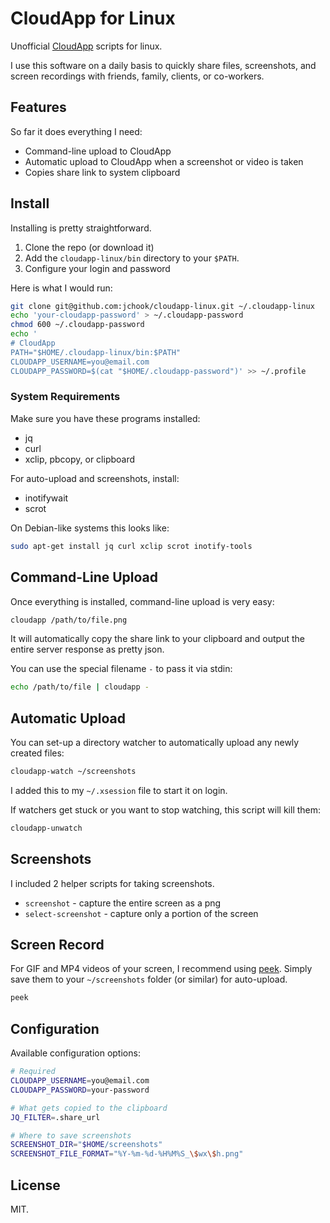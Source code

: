# CloudApp for Linux

Unofficial [CloudApp](https://www.getcloudapp.com/) scripts for linux.

I use this software on a daily basis to quickly share files, screenshots, and screen recordings with friends, family, clients, or co-workers.


## Features

So far it does everything I need:

* Command-line upload to CloudApp
* Automatic upload to CloudApp when a screenshot or video is taken
* Copies share link to system clipboard


## Install

Installing is pretty straightforward.

1. Clone the repo (or download it)
2. Add the `cloudapp-linux/bin` directory to your `$PATH`.
3. Configure your login and password

Here is what I would run:

```sh
git clone git@github.com:jchook/cloudapp-linux.git ~/.cloudapp-linux
echo 'your-cloudapp-password' > ~/.cloudapp-password
chmod 600 ~/.cloudapp-password
echo '
# CloudApp
PATH="$HOME/.cloudapp-linux/bin:$PATH"
CLOUDAPP_USERNAME=you@email.com
CLOUDAPP_PASSWORD=$(cat "$HOME/.cloudapp-password")' >> ~/.profile
```


### System Requirements

Make sure you have these programs installed:

* jq
* curl
* xclip, pbcopy, or clipboard

For auto-upload and screenshots, install:

* inotifywait
* scrot

On Debian-like systems this looks like:

```sh
sudo apt-get install jq curl xclip scrot inotify-tools
```


## Command-Line Upload

Once everything is installed, command-line upload is very easy:

```sh
cloudapp /path/to/file.png
```

It will automatically copy the share link to your clipboard and output the entire server response as pretty json.

You can use the special filename `-` to pass it via stdin:

```sh
echo /path/to/file | cloudapp -
```


## Automatic Upload

You can set-up a directory watcher to automatically upload any newly created files:

```sh
cloudapp-watch ~/screenshots
```

I added this to my `~/.xsession` file to start it on login.

If watchers get stuck or you want to stop watching, this script will kill them:

```sh
cloudapp-unwatch
```


## Screenshots

I included 2 helper scripts for taking screenshots.

* `screenshot` - capture the entire screen as a png
* `select-screenshot` - capture only a portion of the screen


## Screen Record

For GIF and MP4 videos of your screen, I recommend using [peek](https://github.com/phw/peek). Simply save them to your `~/screenshots` folder (or similar) for auto-upload.

```sh
peek
```

## Configuration

Available configuration options:

```sh
# Required
CLOUDAPP_USERNAME=you@email.com
CLOUDAPP_PASSWORD=your-password

# What gets copied to the clipboard
JQ_FILTER=.share_url

# Where to save screenshots
SCREENSHOT_DIR="$HOME/screenshots"
SCREENSHOT_FILE_FORMAT="%Y-%m-%d-%H%M%S_\$wx\$h.png"
```


## License

MIT.